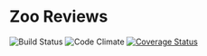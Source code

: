 # Zoo Reviews
![Build Status](https://codeship.com/projects/eb084420-250a-0134-e5e3-7683f31e7ecf/status?branch=master)
![Code Climate](https://codeclimate.com/github/dantediclemente/zoo-review.png)
[![Coverage Status](https://coveralls.io/repos/github/dantediclemente/zoo-review/badge.svg?branch=master)](https://coveralls.io/github/dantediclemente/zoo-review?branch=master)

